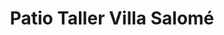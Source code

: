 ---
title: "Patio Taller Villa Salomé"
url: /la-paz/patio-taller-villa-salome/
shop: reparación de automóviles
---